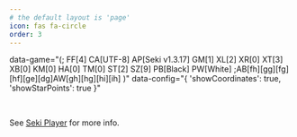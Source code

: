 ```yaml
---
# the default layout is 'page'
icon: fas fa-circle
order: 3
---
```


<div id="seki-board"
  class="seki-board-static"
  
  data-game="(;
    FF[4]
    CA[UTF-8]
    AP[Seki v1.3.17]
    GM[1]
    XL[2]
    XR[0]
    XT[3]
    XB[0]
    KM[0]
    HA[0]
    TM[0]
    ST[2]
    SZ[9]
    PB[Black]
    PW[White]
    ;AB[fh][gg][fg][hf][ge][dg]AW[gh][hg][hi][ih]
  )"
  data-config="{
    'showCoordinates': true,
    'showStarPoints': true
  }"
></div>
<br>
<div id="seki-board"
  class="seki-board-dynamic fixed-size square"
  data-config="{
    'showCoordinates': false,
    'showLastMoveNumber': true,
    'board': {
      'size': 9
    }
  }"
></div>

See [Seki Player](https://github.com/adamreisnz/seki) for more info.